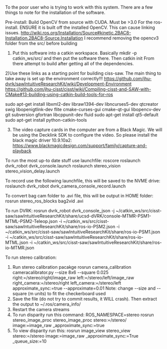 To the poor user who is trying to work with this system. There are a few things to note for the installation of the software.

Pre-install:
Build OpenCV from source with CUDA. Must be >3.0
For the ros-install. ENSURE it is built off the installed OpenCV. This can cause linking issues.
http://wiki.ros.org/Installation/Source#kinetic.2BAC8-Installation.2BAC8-Source.Installation
I recommend removing the opencv3 folder from the src/ before building

1) Put this software into a catkin workspace. Basically mkdir -p catkin_ws/src/ and then put the software there. Then catkin init 
From there attempt to build after getting all of the dependencies.

2)Use these links as a starting point for building ciss-saw. The main thing to take away is set up the environment correctly!!!
https://github.com/jhu-dvrk/sawIntuitiveResearchKit/wiki/Development-Environment
https://github.com/jhu-cisst/cisst/wiki/Compiling-cisst-and-SAW-with-CMake#13-building-using-catkin-build-tools-for-ros

sudo apt-get install libxml2-dev libraw1394-dev libncurses5-dev qtcreator swig libopenigtlink-dev flite cmake-curses-gui cmake-qt-gui libopencv-dev git subversion gfortran libcppunit-dev fluid
sudo apt-get install qt5-default
sudo apt-get install python-catkin-tools


3) The video capture cards in the computer are from a Black Magic. We will be using the Decklink SDK to configure the video. So please install the black magic driver 10.9.10a2:
https://www.blackmagicdesign.com/support/family/capture-and-playback


To run the most up-to date stuff use launchfile:
    roscore
    roslaunch dvrk_robot dvrk_console.launch
    roslaunch stereo_vision stereo_vision_delay.launch

To record use the following launchfile, this will be saved to the NVME drive:
    roslaunch dvrk_robot dvrk_camera_console_record.launch <name-of-folder>

To convert bag cam folder to .avi file, this will be output in HOME folder:
    rosrun stereo_ros_blocks bag2vid <filepath-to-folder-with-cam-bags> <output-file-name>.avi

To run DVRK:
rosrun dvrk_robot dvrk_console_json -j ~/catkin_ws/src/cisst-saw/sawIntuitiveResearchKit/share/ucsd-dVRK/console-MTMR-PSM1-MTML-PSM2-Teleop.json -i ~/catkin_ws/src/cisst-saw/sawIntuitiveResearchKit/share/ros-io-PSM2.json -i ~/catkin_ws/src/cisst-saw/sawIntuitiveResearchKit/share/ros-io-PSM1.json -i ~/catkin_ws/src/cisst-saw/sawIntuitiveResearchKit/share/ros-io-MTML.json -i ~/catkin_ws/src/cisst-saw/sawIntuitiveResearchKit/share/ros-io-MTMR.json



To run stereo calibration:
1) Run stereo calibration pacakge
rosrun camera_calibration cameracalibrator.py --size 8x6 --square 0.025 right:=/stereo/right/image_raw left:=/stereo/left/image_raw right_camera:=/stereo/right left_camera:=/stereo/left approximate_sync:=true --approximate=0.01
Note: change --size and --square (m units) to fit the checkerboard used
2) Save the file (do not try to commit results, it WILL crash). Then extract the output to ~/.ros/camera_info/
3) Restart the camera streams
4) To run disparity run this command:
ROS_NAMESPACE=stereo rosrun stereo_image_proc stereo_image_proc stereo:=/stereo/ image:=image_raw _approximate_sync:=true
5) To view disparity run this:
rosrun image_view stereo_view stereo:=/stereo image:=image_raw _approximate_sync:=True _queue_size:=10
